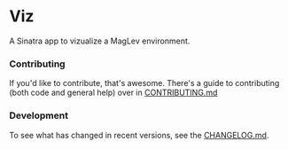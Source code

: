 # Viz

A Sinatra app to vizualize a MagLev environment.


### Contributing

If you'd like to contribute, that's awesome. There's a guide to contributing
(both code and general help) over in [CONTRIBUTING.md](CONTRIBUTING.md)

### Development

To see what has changed in recent versions, see the [CHANGELOG.md](CHANGELOG.md).
